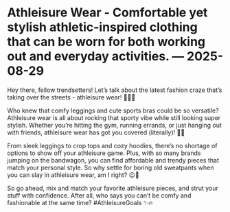 # Athleisure Wear - Comfortable yet stylish athletic-inspired clothing that can be worn for both working out and everyday activities. — 2025-08-29

Hey there, fellow trendsetters! Let’s talk about the latest fashion craze that’s taking over the streets - athleisure wear! 🏃‍♀️💅

Who knew that comfy leggings and cute sports bras could be so versatile? Athleisure wear is all about rocking that sporty vibe while still looking super stylish. Whether you’re hitting the gym, running errands, or just hanging out with friends, athleisure wear has got you covered (literally)! 💁‍♀️

From sleek leggings to crop tops and cozy hoodies, there’s no shortage of options to show off your athleisure game. Plus, with so many brands jumping on the bandwagon, you can find affordable and trendy pieces that match your personal style. So why settle for boring old sweatpants when you can slay in athleisure wear, am I right? 😉💪

So go ahead, mix and match your favorite athleisure pieces, and strut your stuff with confidence. After all, who says you can’t be comfy and fashionable at the same time? #AthleisureGoals ✨🔥